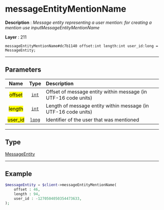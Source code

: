 # messageEntityMentionName

**Description** : *Message entity representing a user mention: for creating a mention use inputMessageEntityMentionName*

**Layer** : 211

```tl
messageEntityMentionName#dc7b1140 offset:int length:int user_id:long = MessageEntity;
```

---

## Parameters

| Name | Type | Description |
| :---: | :---: | :--- |
| <mark>offset</mark> | [`int`](type/int) | Offset of message entity within message (in UTF-16 code units) |
| <mark>length</mark> | [`int`](type/int) | Length of message entity within message (in UTF-16 code units) |
| <mark>user_id</mark> | [`long`](type/long) | Identifier of the user that was mentioned |

---

## Type

[MessageEntity](type/MessageEntity)

---

## Example

```php
$messageEntity = $client->messageEntityMentionName(
	offset : 46,
	length : 94,
	user_id : -1270504050354473633,
);
```